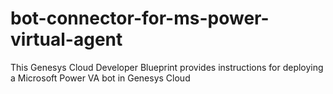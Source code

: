 # bot-connector-for-ms-power-virtual-agent
This Genesys Cloud Developer Blueprint provides instructions for deploying a Microsoft Power VA bot in Genesys Cloud
